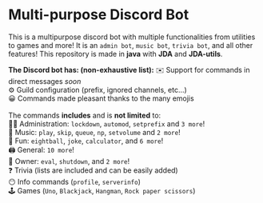 # Multi-purpose Discord Bot
This is a multipurpose discord bot with multiple functionalities from utilities to games and more! It is an `admin bot`, `music bot`, `trivia bot`, and all other features! This repository is made in **java** with **JDA** and **JDA-utils**.

**The Discord bot has: (non-exhaustive list):**
✉️ Support for commands in direct messages *soon* <br />
⚙️ Guild configuration (prefix, ignored channels, etc...) <br />
😀 Commands made pleasant thanks to the many emojis <br />
<br />
The commands **includes** and is **not limited** to:
<br />
👩‍💼 Administration: `lockdown`, `automod`, `setprefix` and `3 more`! <br />
🎵 Music: `play`, `skip`, `queue`, `np`, `setvolume` and `2 more`! <br />
👻 Fun: `eightball`, `joke`, `calculator`, and `6 more`! <br />
🖨️ General: `10 more`! <br />
👑 Owner: `eval`, `shutdown`, and `2 more`! <br />
❓ Trivia (lists are included and can be easily added) <br />
😶 Info commands (`profile`, `serverinfo`) <br />
🕹 Games (`Uno`, `Blackjack`, `Hangman`, `Rock paper scissors`) <br />
 <br />
